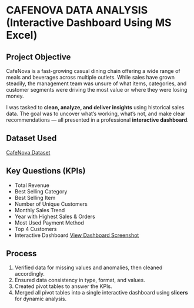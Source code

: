 # CAFENOVA DATA ANALYSIS (Interactive Dashboard Using MS Excel) 

## Project Objective
CafeNova is a fast-growing casual dining chain offering a wide range of meals and beverages across multiple outlets. While sales have grown steadily, the management team was unsure of what items, categories, and customer segments were driving the most value or where they were losing money.

I was tasked to **clean, analyze, and deliver insights** using historical sales data. The goal was to uncover what’s working, what’s not, and make clear recommendations — all presented in a professional **interactive dashboard**.

## Dataset Used
[CafeNova Dataset](https://github.com/Melvi-kene/CAFENOVA-DATA-ANALYSIS/blob/main/CAFENOVA_EKENE_OZ0BIALU_DASHBOARD.xlsx)

## Key Questions (KPIs)
- Total Revenue  
- Best Selling Category  
- Best Selling Item  
- Number of Unique Customers  
- Monthly Sales Trend  
- Year with Highest Sales & Orders  
- Most Used Payment Method  
- Top 4 Customers  
- Interactive Dashboard [View Dashboard Screenshot](https://github.com/Melvi-kene/CAFENOVA-DATA-ANALYSIS/blob/main/scrnli_RDoF6e6f3FZki6.png)

## Process
1. Verified data for missing values and anomalies, then cleaned accordingly.  
2. Ensured data consistency in type, format, and values.  
3. Created pivot tables to answer the KPIs.  
4. Merged all pivot tables into a single interactive dashboard using **slicers** for dynamic analysis.
